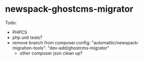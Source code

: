 # newspack-ghostcms-migrator

Todo: 
- PHPCS
- php unit tests?
- remove branch from composer.config: "automattic/newspack-migration-tools": "dev-add/ghostcms-migrator"
  - other composer json clean up?
